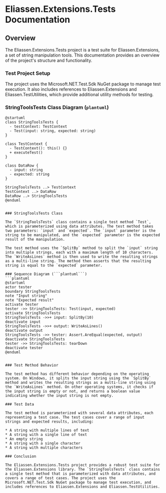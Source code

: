 # Eliassen.Extensions.Tests Documentation

## Overview

The Eliassen.Extensions.Tests project is a test suite for Eliassen.Extensions, a set of string manipulation tools. This documentation provides an overview of the project's structure and functionality.

### Test Project Setup

The project uses the Microsoft.NET.Test.Sdk NuGet package to manage test execution. It also includes references to Eliassen.Extensions and Eliassen.TestUtilities, which provide additional utility methods for testing.

### StringToolsTests Class Diagram (```plantuml```)
```plantuml
@startuml
class StringToolsTests {
  - testContext: TestContext
  - Test(input: string, expected: string)
}

class TestContext {
  - TestContext(): this() {}
  + executeTest()
}

class DataRow {
  - input: string
  - expected: string
}

StringToolsTests ..> TestContext
TestContext ..> DataRow
DataRow ..> StringToolsTests
@enduml
```
```

### StringToolsTests Class

The `StringToolsTests` class contains a single test method `Test`, which is parameterized using data attributes. The test method takes two parameters: `input` and `expected`. The `input` parameter is the string to be manipulated, and the `expected` parameter is the expected result of the manipulation.

The test method uses the `SplitBy` method to split the `input` string into multiple strings, each with a maximum length of 10 characters. The `WriteAsLines` method is then used to write the resulting strings as a multi-line string. The method then asserts that the resulting string is equal to the `expected` parameter.

### Sequence Diagram (```plantuml```)
```plantuml
@startuml
actor tester
boundary StringToolsTests
note "Input string"
note "Expected result"
activate tester
tester ->> StringToolsTests: Test(input, expected)
activate StringToolsTests
StringToolsTests ->>+ input: SplitBy(10)
deactivate input
StringToolsTests ->>+ output: WriteAsLines()
deactivate output
StringToolsTests ->> tester: Assert.AreEqual(expected, output)
deactivate StringToolsTests
tester ->> StringToolsTests: tearDown
deactivate tester
@enduml
```
```

### Test Method Behavior

The test method has different behavior depending on the operating system. On Windows, it splits the input string using the `SplitBy` method and writes the resulting strings as a multi-line string using the `WriteAsLines` method. On other operating systems, it checks if the input string is empty or not, and returns a boolean value indicating whether the input string is not empty.

### Test Data

The test method is parameterized with several data attributes, each representing a test case. The test cases cover a range of input strings and expected results, including:

* A string with multiple lines of text
* A string with a single line of text
* An empty string
* A string with a single character
* A string with multiple characters

### Conclusion

The Eliassen.Extensions.Tests project provides a robust test suite for the Eliassen.Extensions library. The `StringToolsTests` class contains a single test method that is parameterized with data attributes, and covers a range of test cases. The project uses the Microsoft.NET.Test.Sdk NuGet package to manage test execution, and includes references to Eliassen.Extensions and Eliassen.TestUtilities.
